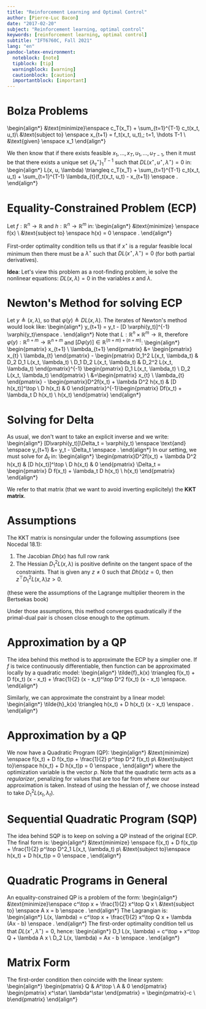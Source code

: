 ```yaml
---
title: "Reinforcement Learning and Optimal Control"
author: [Pierre-Luc Bacon]
date: "2017-02-20"
subject: "Reinforcement learning, optimal control"
keywords: [reinforcement learning, optimal control]
subtitle: "IFT6760C, Fall 2021"
lang: "en"
pandoc-latex-environment:
  noteblock: [note]
  tipblock: [tip]
  warningblock: [warning]
  cautionblock: [caution]
  importantblock: [important]
---
```


# Bolza Problems

\begin{align*}
&\text{minimize}\enspace c_T(x_T) + \sum_{t=1}^{T-1} c_t(x_t, u_t)\\
&\text{subject to} \enspace x_{t+1} = f_t(x_t, u_t),\; t=1, \hdots T-1 \\
&\text{given} \enspace x_1
\end{align*}

We then know that if there exists feasible $x_1, \hdots, x_T, u_1, \hdots, u_{T-1}$, then it must be that there exists a unique set $\{\lambda_{t}^\star\}_1^{T-1}$ such that $D L(x^\star, u^\star, \lambda^\star) = 0$ in:
\begin{align*}
 L(x, u, \lambda) \triangleq c_T(x_T) + \sum_{t=1}^{T-1} c_t(x_t, u_t) + \sum_{t=1}^{T-1} \lambda_{t}(f_t(x_t, u_t) - x_{t+1}) \enspace .
\end{align*}

# Equality-Constrained Problem (ECP)

Let $f: \mathbb{R}^n \to \mathbb{R}$ and $h: \mathbb{R}^n \to \mathbb{R}^m$ in:
\begin{align*}
&\text{minimize} \enspace f(x)  \\
&\text{subject to} \enspace h(x) = 0 \enspace .
\end{align*}

First-order optimality condition tells us that if $x^\star$ is a regular feasible local minimum then there must be a $\lambda^\star$ such that $D L(x^\star, \lambda^\star) = 0$ (for both partial derivatives).

**Idea**: Let's view this problem as a root-finding problem, ie solve the nonlinear equations: $DL(x,\lambda) = 0$ in the variables $x$ and $\lambda$.

# Newton's Method for solving ECP
Let $y \triangleq (x, \lambda)$, so that $\varphi(y) \triangleq DL(x,\lambda)$. The iterates of Newton's method would look like:
\begin{align*}
y_{t+1} = y_t - [D \varphi(y_t)]^{-1} \varphi(y_t)\enspace .
\end{align*}
Note that $L: \mathbb{R}^n \times \mathbb{R}^m \to \mathbb{R}$, therefore $\varphi(y): \mathbb{R}^{n+m} \to \mathbb{R}^{n+m}$ and $[D\varphi(y)] \in \mathbb{R}^{(n+m) + (n+m)}$:
\begin{align*}
\begin{pmatrix} x_{t+1} \\ \lambda_{t+1} \end{pmatrix} &= \begin{pmatrix} x_{t} \\ \lambda_{t} \end{pmatrix}  - \begin{pmatrix} D_1^2 L(x_t, \lambda_t) & D_2 D_1 L(x_t, \lambda_t) \\ D_1 D_2 L(x_t, \lambda_t) & D_2^2 L(x_t, \lambda_t) \end{pmatrix}^{-1} \begin{pmatrix} D_1 L(x_t, \lambda_t) \\ D_2 L(x_t, \lambda_t) \end{pmatrix} \\
&=\begin{pmatrix} x_{t} \\ \lambda_{t} \end{pmatrix}  - \begin{pmatrix}D^2f(x_t) + \lambda D^2 h(x_t) & [D h(x_t)]^\top \\ D h(x_t) & 0 \end{pmatrix}^{-1}\begin{pmatrix} Df(x_t) + \lambda_t D h(x_t) \\ h(x_t) \end{pmatrix}
\end{align*}

# Solving for Delta 

As usual, we don't want to take an explicit inverse and we write:
\begin{align*}
[D\varphi(y_t)]\Delta_t = \varphi(y_t) \enspace \text{and} \enspace y_{t+1} &= y_t - \Delta_t \enspace .
\end{align*}
In our setting, we must solve for $\Delta_t$ in:
\begin{align*}
\begin{pmatrix}D^2f(x_t) + \lambda D^2 h(x_t) & [D h(x_t)]^\top \\ D h(x_t) & 0 \end{pmatrix} \Delta_t = \begin{pmatrix}
D f(x_t) + \lambda_t D h(x_t) \\
h(x_t)
\end{pmatrix}
\end{align*}

We refer to that matrix (that we want to avoid inverting explicitely) the **KKT matrix**.

# Assumptions

The KKT matrix is nonsingular under the following assumptions (see Nocedal 18.1):

1. The Jacobian $Dh(x)$ has full row rank
2. The Hessian $D_1^2 L(x, \lambda)$ is positive definite on the tangent space of the constraints. That is given any $z \not = 0$ such that $D h(x) z = 0$, then $z^\top D_1^2 L(x, \lambda) z > 0$.

(these were the assumptions of the Lagrange multiplier theorem in the Bertsekas book)

Under those assumptions, this method converges quadratically if the primal-dual pair is chosen close enough to the optimum.

# Approximation by a QP

The idea behind this method is to approximate the ECP by a simplier one. If $f$ is twice continuously differentiable, then function can be approximated locally by a quadratic model:
\begin{align*}
\tilde{f}_k(x) \triangleq f(x_t) + D f(x_t) (x - x_t) + \frac{1}{2} (x - x_t)^\top D^2 f(x_t) (x - x_t) \enspace.
\end{align*}

Similarly, we can approximate the constraint by a linear model: 
\begin{align*}
\tilde{h}_k(x) \triangleq h(x_t) + D h(x_t) (x - x_t) \enspace .
\end{align*}

# Approximation by a QP

We now have a Quadratic Program (QP):
\begin{align*}
&\text{minimize} \enspace f(x_t) + D f(x_t)p + \frac{1}{2} p^\top D^2 f(x_t) p\\
&\text{subject to}\enspace h(x_t) + D h(x_t)p  = 0 \enspace ,
\end{align*}
where the optimization variable is the vector $p$. Note that the quadratic term acts as a *regularizer*, penalizing for values that are too far from where our approximation is taken. Instead of using the hessian of $f$, we choose instead to take $D^2_1 L(x_t, \lambda_t)$.

# Sequential Quadratic Program (SQP)

The idea behind SQP is to keep on solving a QP instead of the original ECP. The final form is:
\begin{align*}
&\text{minimize} \enspace f(x_t) + D f(x_t)p + \frac{1}{2} p^\top D^2_1 L(x_t, \lambda_t) p\\
&\text{subject to}\enspace h(x_t) + D h(x_t)p  = 0 \enspace ,
\end{align*}

# Quadratic Programs in General

An equality-constrained QP is a problem of the form:
\begin{align*}
&\text{minimize}\enspace c^\top x + \frac{1}{2} x^\top Q x \\
&\text{subject to} \enspace A x = b \enspace .
\end{align*}
The Lagrangian is:
\begin{align*}
L(x, \lambda) = c^\top x + \frac{1}{2} x^\top Q x + \lambda (Ax - b) \enspace .
\end{align*}
The first-order optimality condition tell us that $D L(x^\star, \lambda^\star) = 0$, hence: 
\begin{align*}
D_1 L(x, \lambda) = c^\top + x^\top Q + \lambda A x \\
D_2 L(x, \lambda) = Ax - b \enspace .
\end{align*}

# Matrix Form

The first-order condition then coincide with the linear system: 
\begin{align*}
\begin{pmatrix} 
Q & A^\top \\
A & 0
\end{pmatrix} \begin{pmatrix}
x^\star\\
\lambda^\star
\end{pmatrix} = \begin{pmatrix}-c \\ b\end{pmatrix}
\end{align*}
